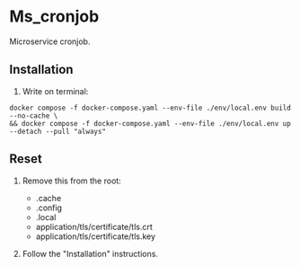 # Ms_cronjob

Microservice cronjob.

## Installation

1. Write on terminal:

```
docker compose -f docker-compose.yaml --env-file ./env/local.env build --no-cache \
&& docker compose -f docker-compose.yaml --env-file ./env/local.env up --detach --pull "always"
```

## Reset

1. Remove this from the root:

    - .cache
    - .config
    - .local
    - application/tls/certificate/tls.crt
    - application/tls/certificate/tls.key

2. Follow the "Installation" instructions.
